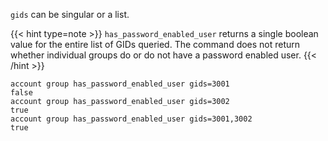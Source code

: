 ---
---

`gids` can be singular or a list. 

{{< hint type=note >}}
`has_password_enabled_user` returns a single boolean value for the entire list of GIDs queried. The command does not return whether individual groups do or do not have a password enabled user.
{{< /hint >}}

```
account group has_password_enabled_user gids=3001
false
account group has_password_enabled_user gids=3002
true
account group has_password_enabled_user gids=3001,3002
true
```

